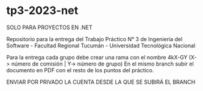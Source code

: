 # tp3-2023-net
SOLO PARA PROYECTOS EN .NET

Repositorio para la entrega del Trabajo Práctico N° 3 de Ingenieria del Software - Facultad Regional Tucumán - Universidad Tecnológica Nacional

Para la entrega cada grupo debe crear una rama con el nombre 4kX-GY (X-> número de comisión | Y-> número de grupo) En el mismo branch subir el documento en PDF con el resto de los puntos del práctico.

ENVIAR POR PRIVADO LA CUENTA DESDE LA QUE SE SUBIRÁ EL BRANCH
